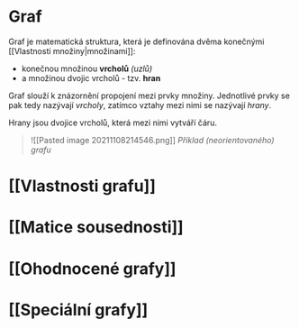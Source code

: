 # Graf
Graf je matematická struktura, která je definována dvěma konečnými [[Vlastnosti množiny|množinami]]:
- konečnou množinou **vrcholů** *(uzlů)*
- a množinou dvojic vrcholů - tzv. **hran**

Graf slouží k znázornění propojení mezi prvky množiny. Jednotlivé prvky se pak tedy nazývají *vrcholy*, zatímco vztahy mezi nimi se nazývají *hrany*.

Hrany jsou dvojice vrcholů, která mezi nimi vytváří čáru.

>![[Pasted image 20211108214546.png]]
>*Příklad (neorientovaného) grafu*

# [[Vlastnosti grafu]]
# [[Matice sousednosti]]
# [[Ohodnocené grafy]]
# [[Speciální grafy]]